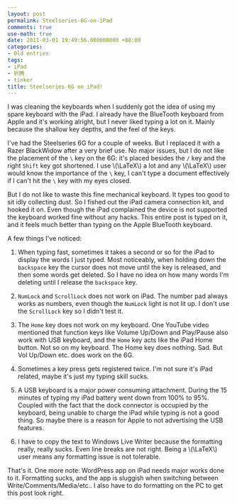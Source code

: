 ```yaml
---
layout: post
permalink: Steelseries-6G-on-iPad
comments: true
use-math: true
date: 2011-03-01 19:49:56.000000000 +08:00
categories:
- Old entries
tags:
- iPad
- 折腾
- tinker
title: Steelseries 6G on iPad!
---
```


I was cleaning the keyboards when I suddenly got the idea of using my spare keyboard with the iPad. I already have the BlueTooth keyboard from Apple and it's working alright, but I never liked typing a lot on it. Mainly because the shallow key depths, and the feel of the keys.

I've had the Steelseries 6G for a couple of weeks. But I replaced it with a Razer BlackWidow after a very brief use. No major issues, but I do not like the placement of the `\` key on the 6G: it's placed besides the `/` key and the right `Shift` key got shortened. I use \\(\LaTeX\\) a lot and any \\(\LaTeX\\) user would know the importance of the `\` key, I can't type a document effectively if I can't hit the `\` key with my eyes closed.

But I do not like to waste this fine mechanical keyboard. It types too good to sit idly collecting dust. So I fished out the iPad camera connection kit, and hooked it on. Even though the iPad complained the device is not supported the keyboard worked fine without any hacks. This entire post is typed on it, and it feels much better than typing on the Apple BlueTooth keyboard.

A few things I've noticed:

1. When typing fast, sometimes it takes a second or so for the iPad to display the words I just typed. Most noticeably, when holding down the `backspace` key the cursor does not move until the key is released, and then some words get deleted. So I have no idea on how many words I'm deleting until I release the `backspace` key.

2. `NumLock` and `ScrollLock` does not work on iPad. The number pad always works as numbers, even though the `NumLock` light is not lit up. I don't use the `ScrollLock` key so I didn't test it.

3. The `Home` key does not work on my keyboard. One YouTube video mentioned that function keys like Volume Up/Down and Play/Pause also work with USB keyboard, and the `Home` key acts like the iPad Home button. Not so on my keyboard. The Home key does nothing. Sad. But Vol Up/Down etc. does work on the 6G.

4. Sometimes a key press gets registered twice. I'm not sure it's iPad related, maybe it's just my typing skill sucks.

5. A USB keyboard is a major power consuming attachment. During the 15 minutes of typing my iPad battery went down from 100% to 95%. Coupled with the fact that the dock connector is occupied by the keyboard, being unable to charge the iPad while typing is not a good thing. So maybe there is a reason for Apple to not advertising the USB features.

6. I have to copy the text to Windows Live Writer because the formatting really, really sucks. Even line breaks are not right. Being a \\(\LaTeX\\) user means any formatting issue is not tolerable.

That's it. One more note: WordPress app on iPad needs major works done to it. Formatting sucks, and the app is sluggish when switching between Write/Comments/Media/etc.. I also have to do formatting on the PC to get this post look right.
